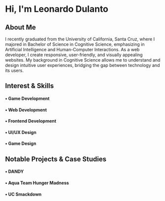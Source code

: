 <h1>Hi, I'm Leonardo Dulanto</h1>

<h2>About Me</h2>

<p>I recently graduated from the University of California, Santa Cruz, where I majored in Bachelor of Science in Cognitive Science, emphasizing in Artificial Intelligence and Human-Computer Interactions. As a web developer, I create responsive, user-friendly, and visually appealing websites. My background in Cognitive Science allows me to understand and design intuitive user experiences, bridging the gap between technology and its users.</p>

<h2>Interest & Skills</h2>
<h4>&#x2022; Game Development</h4>
<h4>&#x2022; Web Development</h4>
<h4>&#x2022; Frontend Development</h4>
<h4>&#x2022; UI/UX Design</h4>
<h4>&#x2022; Game Design</h4>

<h2>Notable Projects & Case Studies</h2>
<h4>&#x2022; DANDY</h4>
<h4>&#x2022; Aqua Team Hunger Madness</h4>
<h4>&#x2022; UC Smackdown</h4>
